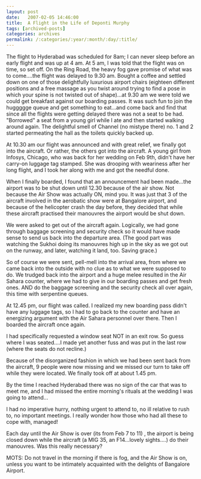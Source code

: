 ```yaml
---
layout: post
date:	2007-02-05 14:46:00
title:  A Flight in the Life of Deponti Murphy
tags: [archived-posts]
categories: archives
permalink: /:categories/:year/:month/:day/:title/
---
```

The flight to Hyderabad was scheduled for 8am; I can never sleep before an early flight and was up at 4 am. At 5 am, I was told that the flight was on time, so set off. On the Ring Road, the heavy fog gave promise of what was to come....the flight was delayed to 9.30 am. Bought a coffee and settled down on one of those delightfully luxurious airport chairs (eighteen different positions and a free massage as you twist around trying to find a pose in which your spine is not twisted out of shape)...at 9.30 am we were told we could get breakfast against our boarding passes. It was such fun to join the huggggge queue and get something to eat...and come back and find that since all the flights were getting delayed there was not a seat to be had. "Borrowed" a seat from a young girl while I ate and then started walking around again. The delightful smell of Channel (no mistype there) no. 1 and 2 started permeating the hall as the toilets quickly backed up. 


At 10.30 am our flight was announced and with great relief, we finally got into the aircraft. Or rather, the others got into the aircraft. A young girl from Infosys, Chicago, who was back for her wedding on Feb 9th, didn't have her carry-on luggage tag stamped. She was drooping with weariness after her long flight, and I took her along with me and got the needful done.


 When I finally boarded, I found that an announcement had been made...the airport was to be shut down until 12.30 because of the air show. Not because the Air Show was actually ON, mind you. It was just that 3 of the aircraft involved in the aerobatic show were at Bangalore airport, and because of the helicopter crash the day before, they decided that while these aircraft practised their manouvres the airport would be shut down. 

We were asked to get out of the aircraft again. Logically, we had gone through baggage screening and security check so it would have made sense to send us back into the departure area. (The good part was watching the Sukhoi doing its manouvres high up in the sky as we got out on the runway, and later, watching it land, too. Saving grace.)

So of course we were sent, pell-mell into the arrival area, from where we came back into the outside with no clue as to what we were supposed to do. We trudged back into the airport and a huge melee resulted in the Air Sahara counter, where we had to give in our boarding passes and get fresh ones. AND do the baggage screening and the security check all over again, this time with serpentine queues.

At 12.45 pm, our flight was called. I realized my new boarding pass didn't have any luggage tags, so I had to go back to the counter and have an energizing argument with the Air Sahara personnel over there. Then I boarded the aircraft once again. 

I had specifically requested a window seat NOT in an exit row. So guess where I was seated....I made yet another fuss and was put in the last row  (where the seats do not recline.)

Because of the disorganized fashion in which we had been sent back from the aircraft, 9 people were now missing and we missed our turn to take off while they were located. We finally took off at about 1.45 pm.

By the time I reached Hyderabad there was no sign of the car that was to meet me, and I had missed the entire morning's rituals at the wedding I was going to attend...

I had no imperative hurry, nothing urgent to attend to, no ill relative to rush to, no important meetings. I really wonder how those who had all these to cope with, managed!


Each day until the Air Show is over (its from Feb 7 to 11) , the airport is being closed down while the aircraft (a MIG 35, an F14...lovely sights....) do their manouvres. Was this really necessary?

MOTS: Do not travel in the morning if there is fog, and the Air Show is on, unless you want to be intimately acquainted with the delights of Bangalore Airport.
